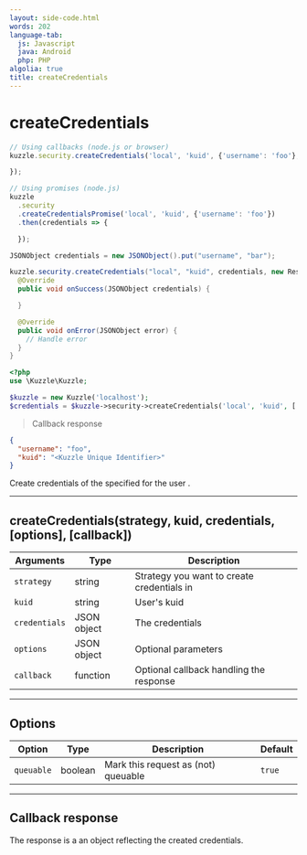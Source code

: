 ```yaml
---
layout: side-code.html
words: 202
language-tab:
  js: Javascript
  java: Android
  php: PHP
algolia: true
title: createCredentials
---
```


# createCredentials

```js
// Using callbacks (node.js or browser)
kuzzle.security.createCredentials('local', 'kuid', {'username': 'foo'}, function (error, credentials) {

});

// Using promises (node.js)
kuzzle
  .security
  .createCredentialsPromise('local', 'kuid', {'username': 'foo'})
  .then(credentials => {

  });
```

```java
JSONObject credentials = new JSONObject().put("username", "bar");

kuzzle.security.createCredentials("local", "kuid", credentials, new ResponseListener<JSONObject>() {
  @Override
  public void onSuccess(JSONObject credentials) {

  }

  @Override
  public void onError(JSONObject error) {
    // Handle error
  }
}
```

```php
<?php
use \Kuzzle\Kuzzle;

$kuzzle = new Kuzzle('localhost');
$credentials = $kuzzle->security->createCredentials('local', 'kuid', ['username' => 'foo']);

```

> Callback response

```json
{
  "username": "foo",
  "kuid": "<Kuzzle Unique Identifier>"
}
```

Create credentials of the specified <strategy> for the user <kuid>.

---

## createCredentials(strategy, kuid, credentials, [options], [callback])

| Arguments | Type | Description
|-----------|------|------------
| `strategy` | string | Strategy you want to create credentials in
| `kuid` | string | User's kuid
| `credentials` | JSON object | The credentials
| `options` | JSON object | Optional parameters
| `callback`| function | Optional callback handling the response

---

## Options

| Option | Type | Description | Default
|--------|------|-------------|---------
| `queuable` | boolean | Mark this request as (not) queuable | `true`

---

## Callback response

The response is a an object reflecting the created credentials.
